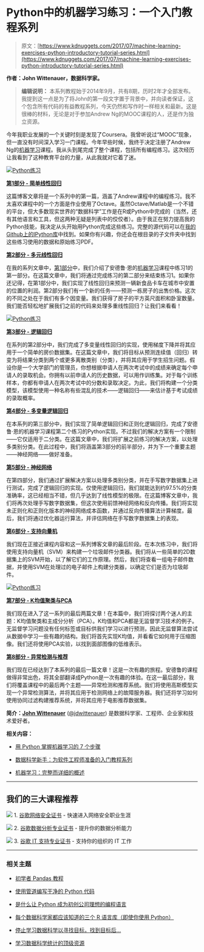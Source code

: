 # Python中的机器学习练习：一个入门教程系列

> 原文：[https://www.kdnuggets.com/2017/07/machine-learning-exercises-python-introductory-tutorial-series.html](https://www.kdnuggets.com/2017/07/machine-learning-exercises-python-introductory-tutorial-series.html)

**作者：John Wittenauer，数据科学家。**

> **编辑说明：** 本系列教程始于2014年9月，共有8期，历时2年才全部发布。我提到这一点是为了将John的第一段文字置于背景中，并向读者保证，这个包含所有代码的有益教程系列，今天仍然和写作时一样相关和最新。这是很棒的材料，无论是对于参加Andrew Ng的MOOC课程的人，还是作为独立资源。

今年我职业发展的一个关键时刻是发现了Coursera。我曾听说过“MOOC”现象，但一直没有时间深入学习一门课程。今年早些时候，我终于决定注册了Andrew Ng的[机器学习](https://www.coursera.org/course/ml)课程。我从头到尾完成了整个课程，包括所有编程练习。这次经历让我看到了这种教育平台的力量，从此我就对它着了迷。

[![Python练习](../Images/da01a56ad6eaf310800005885b464145.png)](http://www.johnwittenauer.net/machine-learning-exercises-in-python-part-1/)

**[第1部分 - 简单线性回归](http://www.johnwittenauer.net/machine-learning-exercises-in-python-part-1/)**

这篇博客文章将是一个系列中的第一篇，涵盖了Andrew课程中的编程练习。我不太喜欢课程中的一个方面是作业使用了Octave。虽然Octave/Matlab是一个不错的平台，但大多数现实世界的“数据科学”工作是在R或Python中完成的（当然，还有其他语言和工具，但这两种无疑是列表中的佼佼者）。由于我正在努力提高我的Python技能，我决定从头开始用Python完成这些练习。完整的源代码可以在[我的Github上的IPython库](https://github.com/jdwittenauer/ipython-notebooks)中找到。如果你有兴趣，你还会在根目录的子文件夹中找到这些练习使用的数据和原始练习PDF。

**[第2部分 - 多元线性回归](http://www.johnwittenauer.net/machine-learning-exercises-in-python-part-2/)**

在我的系列文章中，[第1部分](http://www.johnwittenauer.net/machine-learning-exercises-in-python-part-1/)中，我们介绍了安德鲁·恩的[机器学习](https://www.coursera.org/course/ml)课程中练习1的第一部分。在这篇文章中，我们将通过完成练习的第二部分来结束练习1。如果你还记得，在第1部分中，我们实现了线性回归来预测一辆新食品卡车在城市中安置的位置的利润。第2部分我们有一个新的任务——预测一栋房子的出售价格。这次的不同之处在于我们有多个因变量。我们获得了房子的平方英尺面积和卧室数量。我们能否轻松地扩展我们之前的代码来处理多重线性回归？让我们来看看！

[![Python练习](../Images/21e90d6ac7e5c412887121b27e05b535.png)](http://www.johnwittenauer.net/machine-learning-exercises-in-python-part-3/)

**[第3部分 - 逻辑回归](http://www.johnwittenauer.net/machine-learning-exercises-in-python-part-3/)**

在系列的第2部分中，我们完成了多变量线性回归的实现，使用梯度下降并将其应用于一个简单的房价数据集。在这篇文章中，我们将目标从预测连续值（回归）转变为将结果分类到两个或更多离散类别（分类），并将其应用于学生招生问题。假设你是一个大学部门的管理员，你想根据申请人在两次考试中的成绩来确定每个申请人的录取机会。你拥有以前申请人的历史数据，可以用作训练集。对于每个训练样本，你都有申请人在两次考试中的分数和录取决定。为此，我们将构建一个分类模型，该模型使用一种名称有些混乱的技术——逻辑回归——来估计基于考试成绩的录取概率。

**[第4部分 - 多变量逻辑回归](http://www.johnwittenauer.net/machine-learning-exercises-in-python-part-4/)**

在本系列的第三部分中，我们实现了简单逻辑回归和正则化逻辑回归，完成了安德鲁·恩的机器学习课程第二个练习的Python实现。不过我们的解决方案有一个限制——它仅适用于二分类。在这篇文章中，我们将扩展之前练习的解决方案，以处理多类别分类。在此过程中，我们将涵盖第3部分的前半部分，并为下一个重要主题——神经网络——做好准备。

**[第5部分 - 神经网络](http://www.johnwittenauer.net/machine-learning-exercises-in-python-part-5/)**

在第四部分，我们通过扩展解决方案以处理多类别分类，并在手写数字数据集上进行测试，完成了逻辑回归的实现。仅使用逻辑回归，我们就能达到约97.5%的分类准确率，这已经相当不错，但几乎达到了线性模型的极限。在这篇博客文章中，我们将再次处理手写数字数据集，但这次使用前馈神经网络和反向传播。我们将实现未正则化和正则化版本的神经网络成本函数，并通过反向传播算法计算梯度。最后，我们将通过优化器运行算法，并评估网络在手写数字数据集上的表现。

**[第6部分 - 支持向量机](http://www.johnwittenauer.net/machine-learning-exercises-in-python-part-6/)**

我们现在正接近课程内容和这一系列博客文章的最后阶段。在本次练习中，我们将使用支持向量机（SVM）来构建一个垃圾邮件分类器。我们将从一些简单的2D数据集上的SVM开始，以了解它们的工作原理。然后，我们将查看一组电子邮件数据，并使用SVM在处理过的电子邮件上构建分类器，以确定它们是否为垃圾邮件。

[![Python练习](../Images/48e7ef6a1d68ca580cc9feb895fefe81.png)](http://www.johnwittenauer.net/machine-learning-exercises-in-python-part-7/)

**[第7部分 - K均值聚类与PCA](http://www.johnwittenauer.net/machine-learning-exercises-in-python-part-7/)**

我们现在进入了这一系列的最后两篇文章！在本篇中，我们将探讨两个迷人的主题：K均值聚类和主成分分析（PCA）。K均值和PCA都是无监督学习技术的例子。无监督学习问题没有任何标签或目标供我们学习以进行预测，因此无监督算法尝试从数据中学习一些有趣的结构。我们将首先实现K均值，并看看它如何用于压缩图像。我们还将使用PCA实验，以找到面部图像的低维表示。

**[第8部分 - 异常检测与推荐](http://www.johnwittenauer.net/machine-learning-exercises-in-python-part-8/)**

我们现在已经达到了本系列的最后一篇文章！这是一次有趣的旅程。安德鲁的课程做得非常出色，将其全部翻译成Python是一次有趣的体验。在这一最后部分，我们将覆盖课程中的最后两个主题——异常检测和推荐系统。我们将使用高斯模型实现一个异常检测算法，并将其应用于检测网络上的故障服务器。我们还将学习如何使用协同过滤构建推荐系统，并将其应用于电影推荐数据集。

**简介：[John Wittenauer](http://www.johnwittenauer.net/)** ([@jdwittenauer](https://twitter.com/jdwittenauer)) 是数据科学家、工程师、企业家和技术爱好者。

**相关内容：**

+   [用 Python 掌握机器学习的 7 个步骤](/2015/11/seven-steps-machine-learning-python.html)

+   [数据科学新手：为软件工程师准备的入门教程系列](/2017/05/data-science-tutorial-series-software-engineers.html)

+   [机器学习：完整而详细的概述](/2016/10/machine-learning-complete-detailed-overview.html)

* * *

## 我们的三大课程推荐

![](../Images/0244c01ba9267c002ef39d4907e0b8fb.png) 1\. [谷歌网络安全证书](https://www.kdnuggets.com/google-cybersecurity) - 快速进入网络安全职业生涯

![](../Images/e225c49c3c91745821c8c0368bf04711.png) 2\. [谷歌数据分析专业证书](https://www.kdnuggets.com/google-data-analytics) - 提升你的数据分析能力

![](../Images/0244c01ba9267c002ef39d4907e0b8fb.png) 3\. [谷歌 IT 支持专业证书](https://www.kdnuggets.com/google-itsupport) - 支持你的组织的 IT 工作

* * *

### 相关主题

+   [初学者 Pandas 教程](https://www.kdnuggets.com/2022/03/introductory-pandas-tutorial.html)

+   [使用管道编写干净的 Python 代码](https://www.kdnuggets.com/2021/12/write-clean-python-code-pipes.html)

+   [是什么让 Python 成为初创公司理想的编程语言](https://www.kdnuggets.com/2021/12/makes-python-ideal-programming-language-startups.html)

+   [每个数据科学家都应该知道的三个 R 语言库（即使你使用 Python）](https://www.kdnuggets.com/2021/12/three-r-libraries-every-data-scientist-know-even-python.html)

+   [停止学习数据科学以寻找目标，找到目标后…](https://www.kdnuggets.com/2021/12/stop-learning-data-science-find-purpose.html)

+   [学习数据科学统计的顶级资源](https://www.kdnuggets.com/2021/12/springboard-top-resources-learn-data-science-statistics.html)

